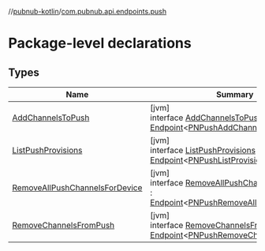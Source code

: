 //[pubnub-kotlin](../../index.md)/[com.pubnub.api.endpoints.push](index.md)

# Package-level declarations

## Types

| Name | Summary |
|---|---|
| [AddChannelsToPush](-add-channels-to-push/index.md) | [jvm]<br>interface [AddChannelsToPush](-add-channels-to-push/index.md) : [Endpoint](../com.pubnub.api/-endpoint/index.md)&lt;[PNPushAddChannelResult](../../../pubnub-core/pubnub-core-api/pubnub-core-api/com.pubnub.api.models.consumer.push/-p-n-push-add-channel-result/index.md)&gt; |
| [ListPushProvisions](-list-push-provisions/index.md) | [jvm]<br>interface [ListPushProvisions](-list-push-provisions/index.md) : [Endpoint](../com.pubnub.api/-endpoint/index.md)&lt;[PNPushListProvisionsResult](../../../pubnub-core/pubnub-core-api/pubnub-core-api/com.pubnub.api.models.consumer.push/-p-n-push-list-provisions-result/index.md)&gt; |
| [RemoveAllPushChannelsForDevice](-remove-all-push-channels-for-device/index.md) | [jvm]<br>interface [RemoveAllPushChannelsForDevice](-remove-all-push-channels-for-device/index.md) : [Endpoint](../com.pubnub.api/-endpoint/index.md)&lt;[PNPushRemoveAllChannelsResult](../../../pubnub-core/pubnub-core-api/pubnub-core-api/com.pubnub.api.models.consumer.push/-p-n-push-remove-all-channels-result/index.md)&gt; |
| [RemoveChannelsFromPush](-remove-channels-from-push/index.md) | [jvm]<br>interface [RemoveChannelsFromPush](-remove-channels-from-push/index.md) : [Endpoint](../com.pubnub.api/-endpoint/index.md)&lt;[PNPushRemoveChannelResult](../../../pubnub-core/pubnub-core-api/pubnub-core-api/com.pubnub.api.models.consumer.push/-p-n-push-remove-channel-result/index.md)&gt; |
